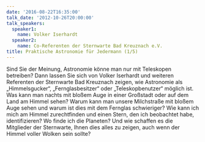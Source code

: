 ```yaml
---
date: '2016-08-22T16:35:00'
talk_date: '2012-10-26T20:00:00'
talk_speakers:
  speaker1:
    name: Volker Iserhardt
  speaker2:
    name: Co-Referenten der Sternwarte Bad Kreuznach e.V.
title: Praktische Astronomie für Jedermann (1/5)
---
```

Sind Sie der Meinung, Astronomie könne man nur mit Teleskopen betreiben? Dann lassen Sie sich von Volker Iserhardt und weiteren Referenten der Sternwarte Bad Kreuznach zeigen, wie Astronomie als „Himmelsgucker“, „Fernglasbesitzer“ oder „Teleskopbenutzer“ möglich ist.
Was kann man nachts mit bloßem Auge in einer Großstadt oder auf dem Land am Himmel sehen? Warum kann man unsere Milchstraße mit bloßem Auge sehen und warum ist dies mit dem Fernglas schwieriger? Wie kann ich mich am Himmel zurechtfinden und einen Stern, den ich beobachtet habe, identifizieren? Wo finde ich die Planeten? 
Und wie schaffen es die Mitglieder der Sternwarte, Ihnen dies alles zu zeigen, auch wenn der Himmel voller Wolken sein sollte?